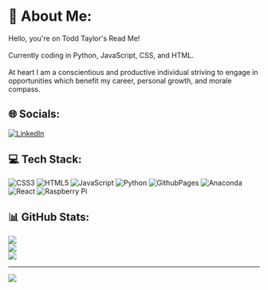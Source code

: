 # 💫 About Me:
Hello, you're on Todd Taylor's Read Me!<br><br>Currently coding in Python, JavaScript, CSS, and HTML.<br><br>At heart I am a conscientious and productive individual striving to engage in opportunities which benefit my career, personal growth, and morale compass.


## 🌐 Socials:
[![LinkedIn](https://img.shields.io/badge/LinkedIn-%230077B5.svg?logo=linkedin&logoColor=white)](https://www.linkedin.com/in/todd-taylor-a8bba2220/) 

## 💻 Tech Stack:
![CSS3](https://img.shields.io/badge/css3-%231572B6.svg?style=for-the-badge&logo=css3&logoColor=white) ![HTML5](https://img.shields.io/badge/html5-%23E34F26.svg?style=for-the-badge&logo=html5&logoColor=white) ![JavaScript](https://img.shields.io/badge/javascript-%23323330.svg?style=for-the-badge&logo=javascript&logoColor=%23F7DF1E) ![Python](https://img.shields.io/badge/python-3670A0?style=for-the-badge&logo=python&logoColor=ffdd54) ![GithubPages](https://img.shields.io/badge/github%20pages-121013?style=for-the-badge&logo=github&logoColor=white) ![Anaconda](https://img.shields.io/badge/Anaconda-%2344A833.svg?style=for-the-badge&logo=anaconda&logoColor=white) ![React](https://img.shields.io/badge/react-%2320232a.svg?style=for-the-badge&logo=react&logoColor=%2361DAFB) ![Raspberry Pi](https://img.shields.io/badge/-RaspberryPi-C51A4A?style=for-the-badge&logo=Raspberry-Pi)
## 📊 GitHub Stats:
![](https://github-readme-stats.vercel.app/api?username=tt01924&theme=prussian&hide_border=false&include_all_commits=false&count_private=false)<br/>
![](https://github-readme-streak-stats.herokuapp.com/?user=tt01924&theme=prussian&hide_border=false)<br/>
![](https://github-readme-stats.vercel.app/api/top-langs/?username=tt01924&theme=prussian&hide_border=false&include_all_commits=false&count_private=false&layout=compact)

---
[![](https://visitcount.itsvg.in/api?id=tt01924&icon=0&color=0)](https://visitcount.itsvg.in)

<!-- Proudly created with GPRM ( https://gprm.itsvg.in ) -->
